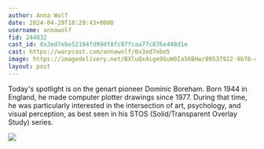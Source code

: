 ```yaml
---
author: Anna Wolf
date: 2024-04-29T18:29:43+0000
username: annawolf
fid: 244832
cast_id: 0x3ed7ebe52194fd99df8fc97fcaa77c876e448d1e
cast: https://warpcast.com/annawolf/0x3ed7ebe5
image: https://imagedelivery.net/BXluQx4ige9GuW0Ia56BHw/89537922-9b78-4fd7-0968-f93e07d95d00/original
layout: post
---
```

Today's spotlight is on the genart pioneer Dominic Boreham. Born 1944 in England, he made computer plotter drawings since 1977. During that time, he was particularly interested in the intersection of art, psychology, and visual perception, as best seen in his STOS (Solid/Transparent Overlay Study) series.  

![](https://imagedelivery.net/BXluQx4ige9GuW0Ia56BHw/89537922-9b78-4fd7-0968-f93e07d95d00/original)